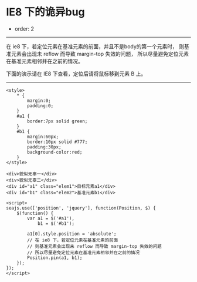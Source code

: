 # IE8 下的诡异bug

- order: 2

---

在 ie8 下，若定位元素在基准元素的前面，并且不是body的第一个元素时，
则基准元素会出现未 reflow 而导致 margin-top 失效的问题，
所以尽量避免定位元素在基准元素相邻并在之前的情况。

下面的演示请在 IE8 下查看，定位后请将鼠标移到元素 B 上。

---

````iframe:350
<style>
    * {
        margin:0;
        padding:0;
    }
    #a1 {
        border:7px solid green;
    }
    #b1 {
        margin:60px;
        border:10px solid #777;
        padding:30px;
        background-color:red;
    }
</style>

<div>貌似无辜一</div>
<div>貌似无辜二</div>
<div id="a1" class="elem1">目标元素a1</div>
<div id="b1" class="elem2">基准元素b1</div>

<script>
seajs.use(['position', 'jquery'], function(Position, $) {
    $(function() {
        var a1 = $('#a1'),
            b1 = $('#b1');

        a1[0].style.position = 'absolute';
        // 在 ie8 下，若定位元素在基准元素的前面
        // 则基准元素会出现未 reflow 而导致 margin-top 失效的问题
        // 所以尽量避免定位元素在基准元素相邻并在之前的情况
        Position.pin(a1, b1);
    });
});
</script>
````
